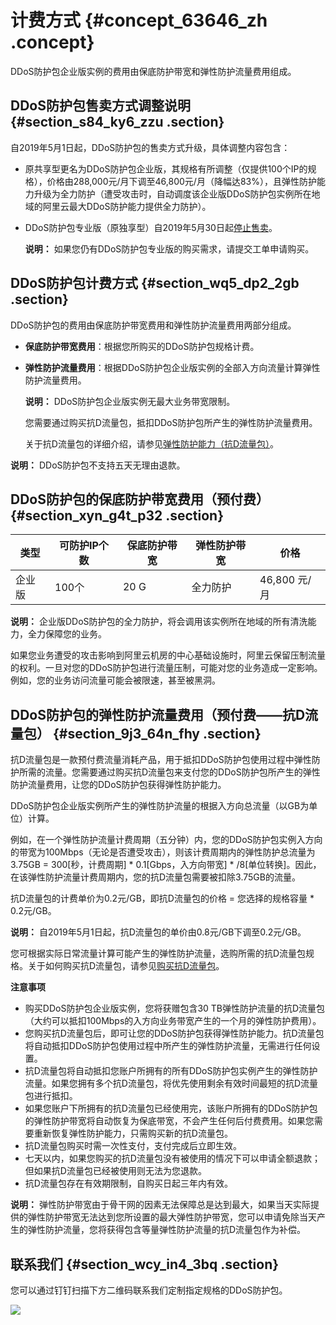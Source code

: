 # 计费方式 {#concept_63646_zh .concept}

DDoS防护包企业版实例的费用由保底防护带宽和弹性防护流量费用组成。

## DDoS防护包售卖方式调整说明 {#section_s84_ky6_zzu .section}

自2019年5月1日起，DDoS防护包的售卖方式升级，具体调整内容包含：

-   原共享型更名为DDoS防护包企业版，其规格有所调整（仅提供100个IP的规格），价格由288,000元/月下调至46,800元/月（降幅达83%），且弹性防护能力升级为全力防护（遭受攻击时，自动调度该企业版DDoS防护包实例所在地域的阿里云最大DDoS防护能力提供全力防护）。
-   DDoS防护包专业版（原独享型）自2019年5月30日起[停止售卖](https://help.aliyun.com/noticelist/articleid/1060004536.html)。

    **说明：** 如果您仍有DDoS防护包专业版的购买需求，请提交工单申请购买。


## DDoS防护包计费方式 {#section_wq5_dp2_2gb .section}

DDoS防护包的费用由保底防护带宽费用和弹性防护流量费用两部分组成。

-   **保底防护带宽费用**：根据您所购买的DDoS防护包规格计费。
-   **弹性防护流量费用**：根据DDoS防护包企业版实例的全部入方向流量计算弹性防护流量费用。

    **说明：** DDoS防护包企业版实例无最大业务带宽限制。

    您需要通过购买抗D流量包，抵扣DDoS防护包所产生的弹性防护流量费用。

    关于抗D流量包的详细介绍，请参见[弹性防护能力（抗D流量包）](cn.zh-CN/DDoS防护包/产品简介/什么是DDoS防护包.md#section_dto_wue_3yt)。


**说明：** DDoS防护包不支持五天无理由退款。

## DDoS防护包的保底防护带宽费用（预付费） {#section_xyn_g4t_p32 .section}

|类型|可防护IP个数|保底防护带宽|弹性防护带宽|价格|
|--|-------|------|------|--|
|企业版|100个|20 G|全力防护|46,800 元/月|

**说明：** 企业版DDoS防护包的全力防护，将会调用该实例所在地域的所有清洗能力，全力保障您的业务。

如果您业务遭受的攻击影响到阿里云机房的中心基础设施时，阿里云保留压制流量的权利。一旦对您的DDoS防护包进行流量压制，可能对您的业务造成一定影响。例如，您的业务访问流量可能会被限速，甚至被黑洞。

## DDoS防护包的弹性防护流量费用（预付费——抗D流量包） {#section_9j3_64n_fhy .section}

抗D流量包是一款预付费流量消耗产品，用于抵扣DDoS防护包使用过程中弹性防护所需的流量。您需要通过购买抗D流量包来支付您的DDoS防护包所产生的弹性防护流量费用，让您的DDoS防护包获得弹性防护能力。

DDoS防护包企业版实例所产生的弹性防护流量的根据入方向总流量（以GB为单位）计算。

例如，在一个弹性防护流量计费周期（五分钟）内，您的DDoS防护包实例入方向的带宽为100Mbps（无论是否遭受攻击），则该计费周期内的弹性防护总流量为3.75GB = 300\[秒，计费周期\] \* 0.1\[Gbps，入方向带宽\] \* /8\[单位转换\]。因此，在该弹性防护流量计费周期内，您的抗D流量包需要被扣除3.75GB的流量。

抗D流量包的计费单价为0.2元/GB，即抗D流量包的价格 = 您选择的规格容量 \* 0.2元/GB。

**说明：** 自2019年5月1日起，抗D流量包的单价由0.8元/GB下调至0.2元/GB。

您可根据实际日常流量计算可能产生的弹性防护流量，选购所需的抗D流量包规格。关于如何购买抗D流量包，请参见[购买抗D流量包](cn.zh-CN/DDoS防护包/产品定价/购买抗D流量包.md#)。

**注意事项** 

-   购买DDoS防护包企业版实例，您将获赠包含30 TB弹性防护流量的抗D流量包（大约可以抵扣100Mbps的入方向业务带宽产生的一个月的弹性防护费用）。
-   您购买抗D流量包后，即可让您的DDoS防护包获得弹性防护能力。抗D流量包将自动抵扣DDoS防护包使用过程中所产生的弹性防护流量，无需进行任何设置。
-   抗D流量包将自动抵扣您账户所拥有的所有DDoS防护包实例产生的弹性防护流量。如果您拥有多个抗D流量包，将优先使用剩余有效时间最短的抗D流量包进行抵扣。
-   如果您账户下所拥有的抗D流量包已经使用完，该账户所拥有的DDoS防护包的弹性防护带宽将自动恢复为保底带宽，不会产生任何后付费费用。如果您需要重新恢复弹性防护能力，只需购买新的抗D流量包。
-   抗D流量包购买时需一次性支付，支付完成后立即生效。
-   七天以内，如果您购买的抗D流量包没有被使用的情况下可以申请全额退款；但如果抗D流量包已经被使用则无法为您退款。
-   抗D流量包存在有效期限制，自购买日起三年内有效。

**说明：** 弹性防护带宽由于骨干网的因素无法保障总是达到最大，如果当天实际提供的弹性防护带宽无法达到您所设置的最大弹性防护带宽，您可以申请免除当天产生的弹性防护流量，您将获得包含等量弹性防护流量的抗D流量包作为补偿。

## 联系我们 {#section_wcy_in4_3bq .section}

您可以通过钉钉扫描下方二维码联系我们定制指定规格的DDoS防护包。

![](http://static-aliyun-doc.oss-cn-hangzhou.aliyuncs.com/assets/img/79476/155930742634590_zh-CN.png)

